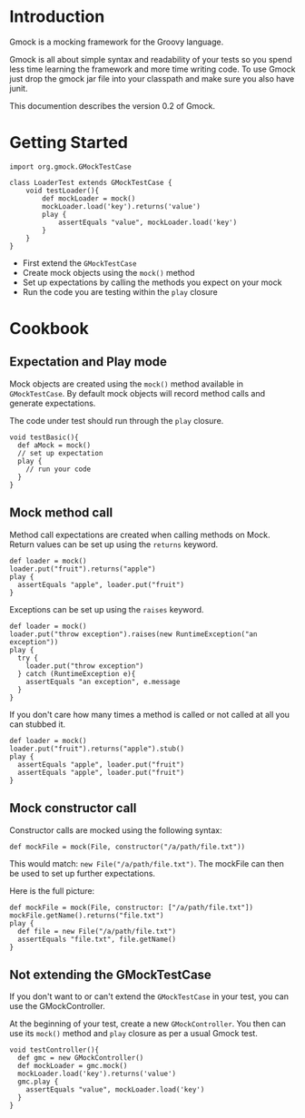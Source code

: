 # Introduction #

Gmock is a mocking framework for the Groovy language.

Gmock is all about simple syntax and readability of your tests so you spend less time learning the framework and more time writing code. To use Gmock just drop the gmock jar file into your classpath and make sure you also have junit.


This documention describes the version 0.2 of Gmock.


# Getting Started #

```
import org.gmock.GMockTestCase

class LoaderTest extends GMockTestCase {
    void testLoader(){
        def mockLoader = mock()
        mockLoader.load('key').returns('value')
        play {
            assertEquals "value", mockLoader.load('key')
        }
    }
}  
```

  * First extend the `GMockTestCase`
  * Create mock objects using the `mock()` method
  * Set up expectations by calling the methods you expect on your mock
  * Run the code you are testing within the `play` closure


# Cookbook #

## Expectation and Play mode ##

Mock objects are created using the `mock()` method available in `GMockTestCase`. By default mock objects will record method calls and generate expectations.

The code under test should run through the `play` closure.
```
void testBasic(){
  def aMock = mock()
  // set up expectation
  play {
    // run your code 
  }
}
```

## Mock method call ##

Method call expectations are created when calling methods on Mock. Return values can be set up using the `returns` keyword.
```
def loader = mock()
loader.put("fruit").returns("apple")
play {
  assertEquals "apple", loader.put("fruit") 
}
```

Exceptions can be set up using the `raises` keyword.
```
def loader = mock()
loader.put("throw exception").raises(new RuntimeException("an exception"))
play {
  try {
    loader.put("throw exception") 
  } catch (RuntimeException e){
    assertEquals "an exception", e.message
  }
}
```

If you don't care how many times a method is called or not called at all you can stubbed it.
```
def loader = mock()
loader.put("fruit").returns("apple").stub()
play {
  assertEquals "apple", loader.put("fruit")
  assertEquals "apple", loader.put("fruit")
}
```

## Mock constructor call ##

Constructor calls are mocked using the following syntax:
```
def mockFile = mock(File, constructor("/a/path/file.txt"))
```
This would match: `new File("/a/path/file.txt")`. The mockFile can then be used to set up further expectations.

Here is the full picture:
```
def mockFile = mock(File, constructor: ["/a/path/file.txt"])
mockFile.getName().returns("file.txt")
play {
  def file = new File("/a/path/file.txt")
  assertEquals "file.txt", file.getName()
}
```


## Not extending the GMockTestCase ##

If you don't want to or can't extend the `GMockTestCase` in your test, you can use the GMockController.

At the beginning of your test, create a new `GMockController`. You then can use its `mock()` method and `play` closure as per a usual Gmock test.

```
void testController(){
  def gmc = new GMockController()
  def mockLoader = gmc.mock()
  mockLoader.load('key').returns('value')
  gmc.play {
    assertEquals "value", mockLoader.load('key')
  }
}
```